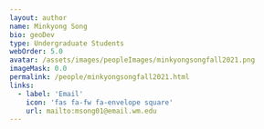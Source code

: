 ```yaml
---
layout: author
name: Minkyong Song
bio: geoDev
type: Undergraduate Students
webOrder: 5.0
avatar: /assets/images/peopleImages/minkyongsongfall2021.png
imageMask: 0.0
permalink: /people/minkyongsongfall2021.html 
links:
  - label: 'Email'
    icon: 'fas fa-fw fa-envelope square'
    url: mailto:msong01@email.wm.edu
---
```

